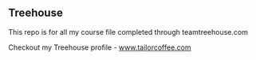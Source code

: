 ## Treehouse

This repo is for all my course file completed through teamtreehouse.com

Checkout my Treehouse profile - www.tailorcoffee.com